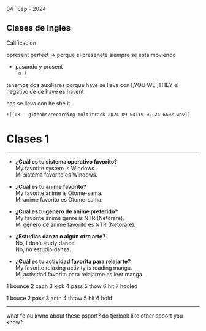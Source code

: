 04 -Sep - 2024

## Clases de Ingles 


Calificacion  

ppresent perfect
 -> porque el presenete siempre se esta moviendo 
-  pasando y present 
	- \

tenemos doa auxiliares porque have se lleva con I,YOU WE ,THEY 
	el negativo de de have es  havent 

has se lleva con he she it

	![[08 - githobs/recording-multitrack-2024-09-04T19-02-24-660Z.wav]]

# Clases 1 



---

- **¿Cuál es tu sistema operativo favorito?**  
    My favorite system is Windows.  
    Mi sistema favorito es Windows.
    
- **¿Cuál es tu anime favorito?**  
    My favorite anime is Otome-sama.  
    Mi anime favorito es Otome-sama.
    
- **¿Cuál es tu género de anime preferido?**  
    My favorite anime genre is NTR (Netorare).  
    Mi género de anime favorito es NTR (Netorare).
    
- **¿Estudias danza o algún otro arte?**  
    No, I don’t study dance.  
    No, no estudio danza.
    
- **¿Cuál es tu actividad favorita para relajarte?**  
    My favorite relaxing activity is reading manga.  
    Mi actividad favorita para relajarme es leer manga.

1 bounce 2 cach
3 kick
4 pass
5 thow
6 hit
7 hooled


1 bouce
2 pass
3 acth
4 thtow 
5 hit 
6 hold

--- 
what fo ou kwno about these psport?
do tjerlook like other spoort you  know?
